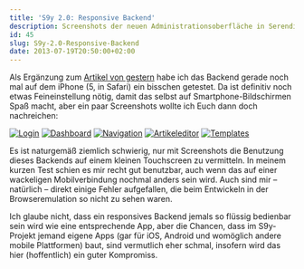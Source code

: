 ```yaml
---
title: 'S9y 2.0: Responsive Backend'
description: Screenshots der neuen Administrationsoberfläche in Serendipity
id: 45
slug: S9y-2.0-Responsive-Backend
date: 2013-07-19T20:50:00+02:00
---
```


Als Ergänzung zum [Artikel von gestern](http://yellowled.de/archiv/44/S9y-2.0-Blick-hinter-die-Kulissen.html) habe ich das Backend gerade noch mal auf dem iPhone (5, in Safari) ein bisschen getestet. Da ist definitiv noch etwas Feineinstellung nötig, damit das selbst auf Smartphone-Bildschirmen Spaß macht, aber ein paar Screenshots wollte ich Euch dann doch nachreichen:

[![Login](/v2/uploads/artikel/backend/Login.klein.png 'Login')](/v2/uploads/artikel/backend/Login.png 'Login')
[![Dashboard](/v2/uploads/artikel/backend/Dashboard1.klein.png 'Dashboard')](/v2/uploads/artikel/backend/Dashboard1.png 'Dashboard')
[![Navigation](/v2/uploads/artikel/backend/Navigation.klein.png 'Navigation')](/v2/uploads/artikel/backend/Navigation.png 'Navigation')
[![Artikeleditor](/v2/uploads/artikel/backend/Artikeleditor.klein.png 'Artikeleditor')](/v2/uploads/artikel/backend/Artikeleditor.png 'Artikeleditor')
[![Templates](/v2/uploads/artikel/backend/Templates.klein.png 'Templates')](/v2/uploads/artikel/backend/Templates.png 'Templates')

Es ist naturgemäß ziemlich schwierig, nur mit Screenshots die Benutzung dieses Backends auf einem kleinen Touchscreen zu vermitteln. In meinem kurzen Test schien es mir recht gut benutzbar, auch wenn das auf einer wackeligen Mobilverbindung nochmal anders sein wird. Auch sind mir – natürlich – direkt einige Fehler aufgefallen, die beim Entwickeln in der Browseremulation so nicht zu sehen waren.

Ich glaube nicht, dass ein responsives Backend jemals so flüssig bedienbar sein wird wie eine entsprechende App, aber die Chancen, dass im S9y-Projekt jemand eigene Apps (gar für iOS, Android und womöglich andere mobile Plattformen) baut, sind vermutlich eher schmal, insofern wird das hier (hoffentlich) ein guter Kompromiss.
